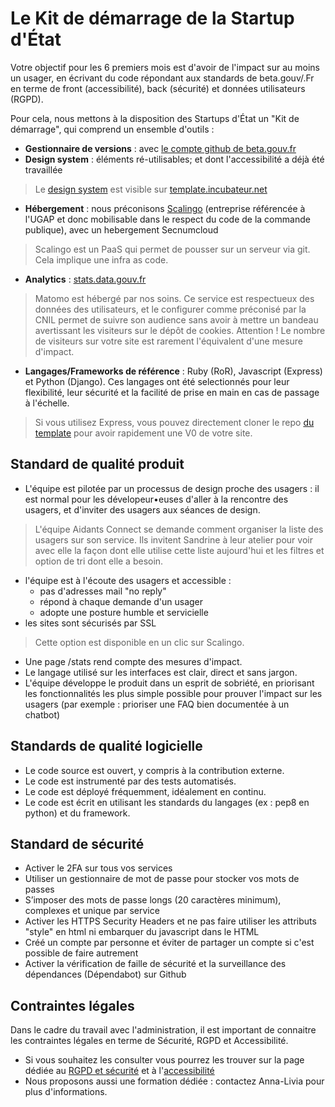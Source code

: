 # Le Kit de démarrage de la Startup d'État

Votre objectif pour les 6 premiers mois est d'avoir de l'impact sur au moins un usager, en écrivant du code répondant aux standards de beta.gouv/.Fr en terme de front (accessibilité), back (sécurité) et données utilisateurs (RGPD).

Pour cela, nous mettons à la disposition des Startups d'État un "Kit de démarrage", qui comprend un ensemble d'outils : 
- **Gestionnaire de versions** : avec [le compte github de beta.gouv.fr](https://github.com/betagouv)
- **Design system** : éléments ré-utilisables; et dont l'accessibilité a déjà été travaillée 
> Le [design system](https://gouvfr.atlassian.net/wiki/spaces/DB/pages/223019574/D+veloppeurs) est visible sur [template.incubateur.net](https://template.incubateur.net)
- **Hébergement** : nous préconisons [Scalingo](https://scalingo.com/fr) (entreprise référencée à l'UGAP et donc mobilisable dans le respect du code de la commande publique), avec un hebergement Secnumcloud
> Scalingo est un PaaS qui permet de pousser sur un serveur via git. Cela implique une infra as code.
- **Analytics** : [stats.data.gouv.fr](https://stats.data.gouv.fr)
> Matomo est hébergé par nos soins. Ce service est respectueux des données des utilisateurs, et le configurer comme préconisé par la CNIL permet de suivre son audience sans avoir à mettre un bandeau avertissant les visiteurs sur le dépôt de cookies.
> Attention ! Le nombre de visiteurs sur votre site est rarement l'équivalent d'une mesure d'impact. 
- **Langages/Frameworks de référence** : Ruby (RoR), Javascript (Express) et Python (Django). Ces langages ont été selectionnés pour leur flexibilité, leur sécurité et la facilité de prise en main en cas de passage à l'échelle.
> Si vous utilisez Express, vous pouvez directement cloner le repo [du template](https://github.com/betagouv/template-design-system-de-l-etat) pour avoir rapidement une V0 de votre site.

## Standard de qualité produit

- L'équipe est pilotée par un processus de design proche des usagers : il est normal pour les dévelopeur•euses d'aller à la rencontre des usagers, et d'inviter des usagers aux séances de design.
> L'équipe Aidants Connect se demande comment organiser la liste des usagers sur son service. Ils invitent Sandrine à leur atelier pour voir avec elle la façon dont elle utilise cette liste aujourd'hui et les filtres et option de tri dont elle a besoin.
- l'équipe est à l'écoute des usagers et accessible :
    - pas d'adresses mail "no reply"
    - répond à chaque demande d'un usager
    - adopte une posture humble et servicielle
- les sites sont sécurisés par SSL
> Cette option est disponible en un clic sur Scalingo. 
- Une page /stats rend compte des mesures d'impact.
- Le langage utilisé sur les interfaces est clair, direct et sans jargon.
- L'équipe développe le produit dans un esprit de sobriété, en priorisant les fonctionnalités les plus simple possible pour prouver l'impact sur les usagers (par exemple : prioriser une FAQ bien documentée à un chatbot)

## Standards de qualité logicielle

- Le code source est ouvert, y compris à la contribution externe.
- Le code est instrumenté par des tests automatisés.
- Le code est déployé fréquemment, idéalement en continu.
- Le code est écrit en utilisant les standards du langages (ex : pep8 en python) et du framework.

## Standard de sécurité

- Activer le 2FA sur tous vos services
- Utiliser un gestionnaire de mot de passe pour stocker vos mots de passes
- S’imposer des mots de passe longs (20 caractères minimum), complexes et unique par service
- Activer les HTTPS Security Headers et ne pas faire utiliser les attributs "style" en html ni embarquer du javascript dans le HTML
- Créé un compte par personne et éviter de partager un compte si c'est possible de faire autrement
- Activer la vérification de faille de sécurité et la surveillance des dépendances (Dépendabot) sur Github

## Contraintes légales

Dans le cadre du travail avec l'administration, il est important de connaitre les contraintes légales en terme de Sécurité, RGPD et Accessibilité.
- Si vous souhaitez les consulter vous pourrez les trouver sur la page dédiée au [RGPD et sécurité](https://doc.incubateur.net/startups/rgpd-and-securite/guide-rgpd-securite) et à l'[accessibilité](https://doc.incubateur.net/design/ressources-design/kit-accessibilite/obligations-legales)
- Nous proposons aussi une formation dédiée : contactez Anna-Livia pour plus d'informations.
